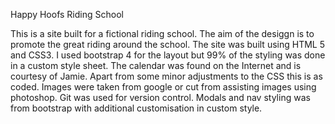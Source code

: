 Happy Hoofs Riding School

This is a site built for a fictional riding school. The aim of the desiggn is to promote the great riding around the school.
The site was built using HTML 5 and CSS3. I used bootstrap 4 for the layout but 99% of the styling was done in a custom style sheet.
The calendar was found on the Internet and is courtesy of Jamie. Apart from some minor adjustments to the CSS this is as coded.
Images were taken from google or cut from assisting images using photoshop. Git was used for version control.
Modals and nav styling was from bootstrap with additional customisation in custom style.